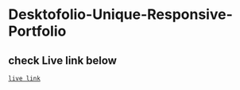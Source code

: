# Desktofolio-Unique-Responsive-Portfolio
## check Live link below

<a href="https://razuahmedjoy.github.io/Desktofolio-template/" target="_blank">`live link`</a>
